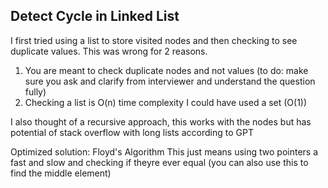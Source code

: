 ## Detect Cycle in Linked List
I first tried using a list to store visited nodes and then checking to see duplicate values. This was wrong for 2 reasons. 
1. You are meant to check duplicate nodes and not values (to do: make sure you ask and clarify from interviewer and understand the question fully)
2. Checking a list is O(n) time complexity I could have used a set (O(1))

I also thought of a recursive approach, this works with the nodes but has potential of stack overflow 
with long lists according to GPT

Optimized solution:
Floyd's Algorithm
This just means using two pointers a fast and slow and checking if theyre ever equal (you can also use this to find the middle element) 